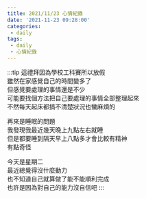 ```yaml
---
title: 2021/11/23 心情紀錄
date: '2021-11-23 09:28:00'
categories:
 - daily
tags:
 - daily
 - 心情紀錄
---
```



:::tip
這禮拜因為學校工科賽所以放假\
雖然在家感覺自己的時間變多了\
但感覺要處理的事情還是不少\
可能要找個方法把自己要處理的事情全部整理起來\
不然每天起床都搞不清楚狀況也蠻麻煩的

再來是睡眠的問題\
我發現我最近幾天晚上九點左右就睡\
但是都要睡到隔天早上八點多才會比較有精神\
有點奇怪

今天是星期二\
最近總覺得沒什麼動力\
也不知道自己就算做了能不能順利完成\
也許是因為對自己的能力沒自信吧
:::
